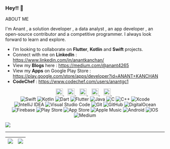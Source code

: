 ### Hey!! 👋

ABOUT ME

I'm Anant , a solution developer , a data analyst , an app developer , an open-source contributor and a competitive programmer. I always look forward to learn and explore.

- I’m looking to collaborate on **Flutter**, **Kotlin** and **Swift** projects.
- Connect with me on **LinkedIn** : https://www.linkedin.com/in/anantkanchan/
- View my **Blogs** here : https://medium.com/@anant4265
- View my **Apps** on Google Play Store : https://play.google.com/store/apps/developer?id=ANANT+KANCHAN
- **CodeChef** : https://www.codechef.com/users/anantgc1

<div align="center">
<a href="https://www.linkedin.com/in/anantkanchan/">
  <img alt="Linkedin" width="22px" src="https://cdn.jsdelivr.net/npm/simple-icons@v3/icons/linkedin.svg" />
</a> &nbsp;&nbsp;
<a href="https://www.instagram.com/anant.kanchan">
  <img alt="Instagram" width="22px" src="https://cdn.jsdelivr.net/npm/simple-icons@v3/icons/instagram.svg" />
</a> &nbsp;&nbsp;
  
<a href="https://www.codechef.com/users/anantgc1">
  <img alt="CodeChef" width="22px" src="https://cdn.jsdelivr.net/npm/simple-icons@v3/icons/codechef.svg" />
</a> &nbsp;&nbsp;

<a href="https://play.google.com/store/apps/developer?id=ANANT+KANCHAN">
  <img alt="Google Play Store" width="22px" src="https://cdn.jsdelivr.net/npm/simple-icons@3.2.0/icons/googleplay.svg" />
</a> &nbsp;&nbsp;

<a href="https://medium.com/@anant4265">
  <img alt="Medium" width="22px" src="https://cdn.jsdelivr.net/npm/simple-icons@3.2.0/icons/medium.svg" />
</a> &nbsp;&nbsp;

  </div>
  
  <div align="center">
  
   <img alt="Swift" src="https://img.shields.io/badge/swift-%23FA7343.svg?&style=for-the-badge&logo=swift&logoColor=white"/>
  <img alt="Kotlin" src="https://img.shields.io/badge/kotlin-%230095D5.svg?&style=for-the-badge&logo=kotlin&logoColor=white"/>
  <img alt="Dart" src="https://img.shields.io/badge/dart-%230175C2.svg?&style=for-the-badge&logo=dart&logoColor=white"/>
  <img alt="Flutter" src="https://img.shields.io/badge/Flutter-%2302569B.svg?&style=for-the-badge&logo=Flutter&logoColor=white" />
   <img alt="Java" src="https://img.shields.io/badge/java-%23ED8B00.svg?&style=for-the-badge&logo=java&logoColor=white"/>
  <img alt="C" src="https://img.shields.io/badge/c-%2300599C.svg?&style=for-the-badge&logo=c&logoColor=white"/>
  <img alt="C++" src="https://img.shields.io/badge/c++-%2300599C.svg?&style=for-the-badge&logo=c%2B%2B&ogoColor=white"/>
  <img alt="Xcode" src="https://img.shields.io/badge/Xcode-007ACC?style=for-the-badge&logo=Xcode&logoColor=white"/>
  <img alt="IntelliJ IDEA" src="https://img.shields.io/badge/IntelliJIDEA-000000.svg?&style=for-the-badge&logo=intellij-idea&logoColor=white"/>
  <img alt="Visual Studio Code" src="https://img.shields.io/badge/VisualStudioCode-0078d7.svg?&style=for-the-badge&logo=visual-studio-code&logoColor=white"/>
  <img alt="Git" src="https://img.shields.io/badge/git-%23F05033.svg?&style=for-the-badge&logo=git&logoColor=white"/>
  <img alt="GitHub" src="https://img.shields.io/badge/github-%23121011.svg?&style=for-the-badge&logo=github&logoColor=white"/>
  <img alt="DigitalOcean" src="https://img.shields.io/badge/DigitalOcean-%230167ff.svg?&style=for-the-badge&logo=digitalOcean&logoColor=white"/>
  <img alt="Firebase" src="https://img.shields.io/badge/firebase-%23039BE5.svg?&style=for-the-badge&logo=firebase"/>
  <img alt="Play Store" src="https://img.shields.io/badge/Google_Play-414141?style=for-the-badge&logo=google-play&logoColor=white" />
  <img alt="App Store" src="https://img.shields.io/badge/App_Store-0D96F6?style=for-the-badge&logo=app-store&logoColor=white" />
  <img alt="Apple Music" src="https://img.shields.io/badge/Apple_Music-9933CC?style=for-the-badge&logo=apple-music&logoColor=white" />
  <img alt="Android" src="https://img.shields.io/badge/Android-3DDC84?style=for-the-badge&logo=android&logoColor=white" />
  <img alt="IOS" src="https://img.shields.io/badge/iOS-000000?style=for-the-badge&logo=ios&logoColor=white"/>
  <img alt="Medium" src="https://img.shields.io/badge/Medium-12100E?style=for-the-badge&logo=medium&logoColor=white"/>
  
  
   </div>
   
  ![](https://komarev.com/ghpvc/?username=anantcodes&color=blue)
  
<hr>


|<img src="https://github-readme-stats.vercel.app/api?username=anantcodes&&show_icons=true&count_private=true"/>|<img src="https://github-readme-streak-stats.herokuapp.com/?user=anantcodes"/>|
 |---|---|

